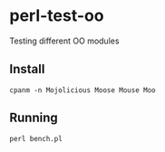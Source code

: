# perl-test-oo
Testing different OO modules

## Install

    cpanm -n Mojolicious Moose Mouse Moo

## Running

    perl bench.pl
